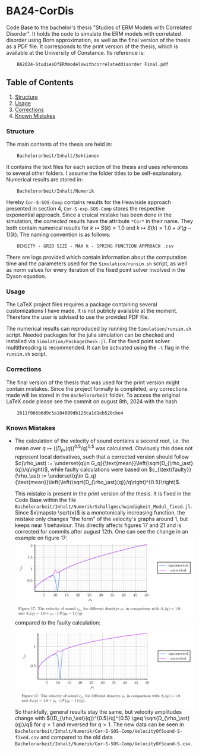 # BA24-CorDis
Code Base to the bachelor's thesis "Studies of ERM Models with Correlated Disorder". It holds the code to simulate the ERM models with correlated disorder using Born approximation, as well as the final version of the thesis as a PDF file. It corresponds to the print version of the thesis, which is available at the University of Constance. Its reference is:

```
    BA2024-StudiesOfERMmodelswithcorrelateddisorder Final.pdf
```

## Table of Contents
1. [Structure](#structure)
2. [Usage](#usage)
3. [Corrections](#corrections)
4. [Known Mistakes](#known-mistakes)


### Structure
The main contents of the thesis are held in:
```
    Bachelorarbeit/Inhalt/Sektionen
```
It contains the text files for each section of the thesis and uses references to several other folders. I assume the folder titles to be self-explanatory. Numerical results are stored in:
```
    Bachelorarbeit/Inhalt/Numerik
```
Hereby `Cor-S-SOS-Comp` contains results for the Heaviside approach presented in section 4, `Cor-S-exp-SOS-Comp` stores the respective exponential approach. Since a cruical mistake has been done in the simulation, the _corrected_ results have the attribute `*Cor*` in their name. They both contain numerical results for $k\mapsto S(k) = 1.0$ and $k\mapsto S(k) = 1.0 + \mathcal{F}(g - 1)(k)$. The naming convention is as follows:
```
    DENSITY - GRID SIZE - MAX k - SPRING FUNCTION APPROACH .csv
```
There are logs provided which contain information about the computation time and the parameters used for the `Simulation/runsim.sh` script, as well as norm values for every iteration of the fixed point solver involved in the Dyson equation. 

### Usage
The LaTeX project files requires a package containing several customizations I have made. It is not publicly available at the moment. Therefore the user is advised to use the provided PDF file. 

The numerical results can reproduced by running the `Simulation/runsim.sh` script. Needed packages for the julia simulation can be checked and installed via `Simulation/PackageCheck.jl`. For the fixed point solver multithreading is recommended. It can be activated using the `-t` flag in the `runsim.sh` script.

### Corrections
The final version of the thesis that was used for the print version might contain mistakes. Since the project formally is completed, any corrections made will be stored in the `Bachelorarbeit` folder. To access the original LaTeX code please see the commit on august 8th, 2024 with the hash
```
    2611f066b6d9c5a104089db123ca1d1eb520cbe4
```

### Known Mistakes
- The calculation of the velocity of sound contains a second root, i.e. the mean over $q\mapsto ((D_{\rho_\ast}(q))^{0.5}/q)^{0.5}$ was calculated. Obviously this does not represent local derivatives, such that a corrected version should follow $c(\rho_\ast) := \underset{q\in G_q}{\text{mean}}\left(\sqrt{D_{\rho_\ast}(q)}/q\right)$, while faulty calculations were based on $c_{\text{faulty}}(\rho_\ast) := \underset{q\in G_q}{\text{mean}}\left(\left(\sqrt{D_{\rho_\ast}(q)}/q\right)^{0.5}\right)$.

  This mistake is present in the print version of the thesis. It is fixed in the Code Base within the file `Bachelorarbeit/Inhalt/Numerik/Schallgeschwindigkeit_Modul_fixed.jl`. Since $x\mapsto \sqrt{x}$ is a monotonically increasing function, the mistake only changes "the form" of the velocity's graphs around $1$, but keeps near $1$ behaviour. This directly affects figures 17 and 21 and is corrected for commits after august 12th. One can see the change in an example on figure 17:
![Velocity of Sound](Images/VelocityOfSound-17-Corrected.png)
compared to the faulty calculation:
![Velocity of Sound](Images/VelocityOfSound-17.png)
So thankfully, general results stay the same, but velocity amplitudes change with $((D_{\rho_\ast}(q))^{0.5}/q)^{0.5} \geq \sqrt{D_{\rho_\ast}(q)}/q$ for $q < 1$ and reversed for $q > 1$. The new data can be seen in `Bachelorarbeit/Inhalt/Numerik/Cor-S-SOS-Comp/VelocityOfSound-S-fixed.csv` and compared to the old data `Bachelorarbeit/Inhalt/Numerik/Cor-S-SOS-Comp/VelocityOfSound-S.csv`.